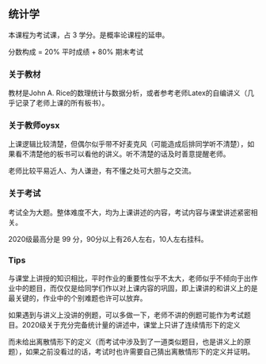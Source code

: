 ## 统计学

本课程为考试课，占 3 学分。是概率论课程的延申。

分数构成 = 20% 平时成绩 + 80% 期末考试

### 关于教材

教材是John A. Rice的数理统计与数据分析，或者参考老师Latex的自编讲义（几乎记录了老师上课的所有板书）。

### 关于教师oysx

上课逻辑比较清楚，但偶尔似乎带不好麦克风（可能造成后排同学听不清楚），如果看不清楚他的板书可以看他的讲义。听不清楚的话及时善意提醒老师。

老师比较平易近人、为人谦逊，有不懂之处可大胆与之交流。

### 关于考试

考试全为大题。整体难度不大，均为上课讲述的内容，考试内容与课堂讲述紧密相关。

2020级最高分是 99 分，90分以上有26人左右，10人左右挂科。

### Tips

与课堂上讲授的知识相比，平时作业的重要性似乎不太大，老师似乎不倾向于出作业中的题目，而仅仅是给同学们作以对上课内容的巩固，即上课讲的和讲义上的是最关键的，作业中的个别难题也许可以放弃。

如果遇到与讲义上没讲的例题，可以多做一下，老师不讲的例题可能作为考试题目。2020级关于充分完备统计量的讲述中，课堂上只讲了连续情形下的定义

而未给出离散情形下的定义（而考试中涉及到了一道类似题目，也是讲义上的原题），如果之前没看过的话，考试时也许需要自己猜出离散情形下的定义并证明。

